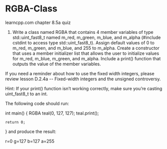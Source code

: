 # RGBA-Class
learncpp.com chapter 8.5a quiz

1) Write a class named RGBA that contains 4 member variables of type std::uint_fast8_t named m_red, m_green, m_blue, and m_alpha (#include cstdint to access type std::uint_fast8_t). Assign default values of 0 to m_red, m_green, and m_blue, and 255 to m_alpha. Create a constructor that uses a member initializer list that allows the user to initialize values for m_red, m_blue, m_green, and m_alpha. Include a print() function that outputs the value of the member variables.

If you need a reminder about how to use the fixed width integers, please review lesson D.2.4a -- Fixed-width integers and the unsigned controversy.

Hint: If your print() function isn’t working correctly, make sure you’re casting uint_fast8_t to an int.

The following code should run:

int main()
{
	RGBA teal(0, 127, 127);
	teal.print();
 
	return 0;
}
and produce the result:

r=0 g=127 b=127 a=255
